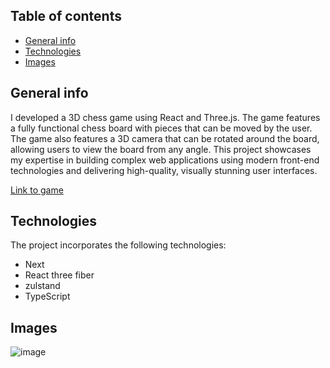 ## Table of contents
* [General info](#general-info)
* [Technologies](#technologies)
* [Images](#images)

## General info
I developed a 3D chess game using React and Three.js. The game features a fully functional chess board with pieces that can be moved by the user. The game also features a 3D camera that can be rotated around the board, allowing users to view the board from any angle. This project showcases my expertise in building complex web applications using modern front-end technologies and delivering high-quality, visually stunning user interfaces.<br/>

[Link to game](https://3d-chess-tau.vercel.app/)
## Technologies
The project incorporates the following technologies:

* Next
* React three fiber
* zulstand
* TypeScript
  
## Images
![image](https://res.cloudinary.com/dif8yy3on/image/upload/v1705150857/xi6szd0sljaor1jnvwou.png)




